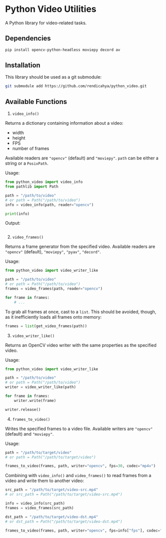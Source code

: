 # Python Video Utilities

A Python library for video-related tasks. 

## Dependencies
```bash
pip install opencv-python-headless moviepy decord av
```

## Installation
This library should be used as a git submodule:
```bash
git submodule add https://github.com/rendicahya/python_video.git
```

## Available Functions
1. `video_info()`

Returns a dictionary containing information about a video:
- width
- height
- FPS
- number of frames

Available readers are `"opencv"` (default) and `"moviepy"`. `path` can be either a string or a `PosixPath`.

Usage:
```python
from python_video import video_info
from pathlib import Path

path = "/path/to/video"
# or path = Path("/path/to/video")
info = video_info(path, reader="opencv")

print(info)
```

Output:
```python

```

2. `video_frames()`

Returns a frame generator from the specified video. Available readers are `"opencv"` (default), `"moviepy"`, `"pyav"`, `"decord"`.

Usage:
```python
from python_video import video_writer_like

path = "/path/to/video"
# or path = Path("/path/to/video")
frames = video_frames(path, reader="opencv")

for frame in frames:
    # ...
```

To grab all frames at once, cast to a `list`. This should be avoided, though, as it inefficiently loads all frames onto memory:
```python
frames = list(get_video_frames(path))
```

3. `video_writer_like()`

Returns an OpenCV video writer with the same properties as the specified video.

Usage:
```python
from python_video import video_writer_like

path = "/path/to/video"
# or path = Path("/path/to/video")
writer = video_writer_like(path)

for frame in frames:
    writer.write(frame)

writer.release()
```

4. `frames_to_video()`

Writes the specified frames to a video file. Available writers are `"opencv"` (default) and `"moviepy"`.

Usage:
```python
path = "/path/to/target/video"
# or path = Path("/path/to/target/video")

frames_to_video(frames, path, writer="opencv", fps=30, codec="mp4v")
```

Combining with `video_info()` and `video_frames()` to read frames from a video and write them to another video:
```python
src_path = "/path/to/target/video-src.mp4"
# or src_path = Path("/path/to/target/video-src.mp4")

info = video_info(src_path)
frames = video_frames(src_path)

dst_path = "/path/to/target/video-dst.mp4"
# or dst_path = Path("/path/to/target/video-dst.mp4")

frames_to_video(frames, path, writer="opencv", fps=info["fps"], codec="mp4v")
```
